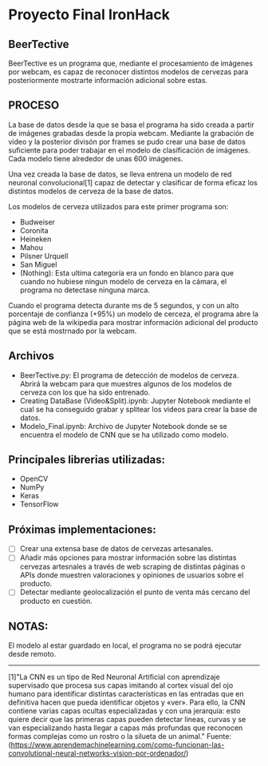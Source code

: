 # Proyecto Final IronHack 
## BeerTective

BeerTective es un programa que, mediante el procesamiento de imágenes por webcam, es capaz de reconocer distintos modelos de cervezas para posteriormente mostrarte información adicional sobre estas. 

## PROCESO
La base de datos desde la que se basa el programa ha sido creada a partir de imágenes grabadas desde la propia webcam.
Mediante la grabación de video y la posterior divisón por frames se pudo crear una base de datos suficiente para poder trabajar en el modelo de clasificación de imágenes. Cada modelo tiene alrededor de unas 600 imágenes.

Una vez creada la base de datos, se lleva entrena un modelo de red neuronal convolucional[1] capaz de detectar y clasificar de forma eficaz los distintos modelos de cerveza de la base de datos.

Los modelos de cerveza utilizados para este primer programa son:
- Budweiser
- Coronita
- Heineken
- Mahou
- Pilsner Urquell
- San Miguel
- (Nothing): Esta ultima categoría era un fondo en blanco para que cuando no hubiese ningun modelo de cerveza en la cámara, el programa no detectase ninguna marca.

Cuando el programa detecta durante ms de 5 segundos, y con un alto porcentaje de confianza (+95%) un modelo de cerceza, el programa abre la página web de la wikipedia para mostrar información adicional del producto que se está mostrnado por la webcam.

## Archivos

- BeerTective.py: El programa de detección de modelos de cerveza. Abrirá la webcam para que muestres algunos de los modelos de cerveza con los que ha sido entrenado.
- Creating DataBase (Video&Split).ipynb: Jupyter Notebook mediante el cual se ha conseguido grabar y splitear los videos para crear la base de datos.
- Modelo_Final.ipynb: Archivo de Jupyter Notebook donde se se encuentra el modelo de CNN que se ha utilizado como modelo.

## Principales librerias utilizadas:

- OpenCV
- NumPy
- Keras
- TensorFlow


## Próximas implementaciones:

- [ ] Crear una extensa base de datos de cervezas artesanales.
- [ ] Añadir más opciones para mostrar información sobre las distintas cervezas artesnales a través de web scraping de distintas páginas o APIs donde muestren valoraciones y opiniones de usuarios sobre el producto.
- [ ] Detectar mediante geolocalización el punto de venta más cercano del producto en cuestión.

## NOTAS:

El modelo al estar guardado en local, el programa no se podrá ejecutar desde remoto.

---------------------------------------------------------


[1]"La CNN es un tipo de Red Neuronal Artificial con aprendizaje supervisado que procesa sus capas imitando al cortex visual del ojo humano para identificar distintas características en las entradas que en definitiva hacen que pueda identificar objetos y «ver». Para ello, la CNN contiene varias capas ocultas especializadas y con una jerarquía: esto quiere decir que las primeras capas pueden detectar lineas, curvas y se van especializando hasta llegar a capas más profundas que reconocen formas complejas como un rostro o la silueta de un animal." Fuente: (https://www.aprendemachinelearning.com/como-funcionan-las-convolutional-neural-networks-vision-por-ordenador/)
